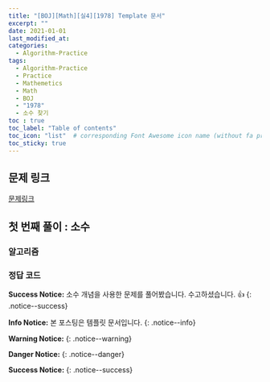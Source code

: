 ```yaml
---
title: "[BOJ][Math][실4][1978] Template 문서"
excerpt: ""
date: 2021-01-01
last_modified_at: 
categories:
  - Algorithm-Practice
tags:
  - Algorithm-Practice
  - Practice
  - Mathemetics
  - Math
  - BOJ
  - "1978"
  - 소수 찾기
toc : true
toc_label: "Table of contents"
toc_icon: "list"  # corresponding Font Awesome icon name (without fa prefix)
toc_sticky: true
---
```


## 문제 링크

[문제링크](https://www.acmicpc.net/problem/1550)  

## 첫 번째 풀이 : 소수

### 알고리즘

### 정답 코드

**Success Notice:**
소수 개념을 사용한 문제를 풀어봤습니다. 수고하셨습니다. :+1:
{: .notice--success}


**Info Notice:** 
본 포스팅은 템플릿 문서입니다.
{: .notice--info}

**Warning Notice:**
{: .notice--warning}

**Danger Notice:**
{: .notice--danger}

**Success Notice:**
{: .notice--success}
